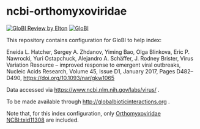 # ncbi-orthomyxoviridae
[![GloBI Review by Elton](../../actions/workflows/review.yml/badge.svg)](../../actions/workflows/review.yml)  [![GloBI](http://api.globalbioticinteractions.org/interaction.svg?accordingTo=globi:globalbioticinteractions/ncbi-orthomyxoviridae)](http://globalbioticinteractions.org/?accordingTo=globi:globalbioticinteractions/ncbi-orthomyxoviridae)

This repository contains configuration for GloBI to help index:

Eneida L. Hatcher, Sergey A. Zhdanov, Yiming Bao, Olga Blinkova, Eric P. Nawrocki, Yuri Ostapchuck, Alejandro A. Schäffer, J. Rodney Brister, Virus Variation Resource – improved response to emergent viral outbreaks, Nucleic Acids Research, Volume 45, Issue D1, January 2017, Pages D482–D490, https://doi.org/10.1093/nar/gkw1065

Data accessed via https://www.ncbi.nlm.nih.gov/labs/virus/ .

To be made available through http://globalbioticinteractions.org .

Note that, for this index configuration, only [Orthomyxoviridae](https://www.ncbi.nlm.nih.gov/Taxonomy/Browser/wwwtax.cgi?mode=Info&id=11308) [NCBI:txid11308](https://www.ncbi.nlm.nih.gov/Taxonomy/Browser/wwwtax.cgi?mode=Info&id=11308) are included. 
